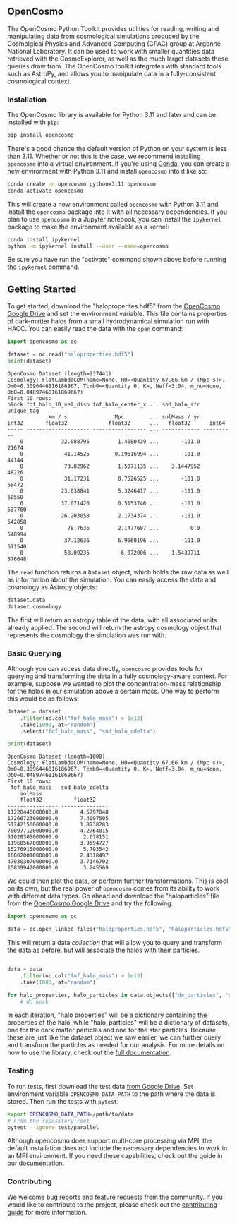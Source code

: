 ## OpenCosmo

The OpenCosmo Python Toolkit provides utilities for reading, writing and manipulating data from cosmological simulations produced by the Cosmolgical Physics and Advanced Computing (CPAC) group at Argonne National Laboratory. It can be used to work with smaller quantities data retrieved with the CosmoExplorer, as well as the much larget datasets these queries draw from. The OpenCosmo toolkit integrates with standard tools such as AstroPy, and allows you to manipulate data in a fully-consistent cosmological context.

### Installation

The OpenCosmo library is available for Python 3.11 and later and can be installed with `pip`:

```bash
pip install opencosmo
```

There's a good chance the default version of Python on your system is less than 3.11. Whether or not this is the case, we recommend installing `opencosmo` into a virtual environment. If you're using [Conda](https://docs.conda.io/projects/conda/en/stable/user-guide/getting-started.html), you can create a new environment with Python 3.11 and install `opencosmo` into it like so:

```bash
conda create -n opencosmo python=3.11 opencosmo
conda activate opencosmo
```

This will create a new environment called `opencosmo` with Python 3.11 and install the `opencosmo` package into it with all necessary dependencies. If you plan to use `opencosmo` in a Jupyter notebook, you can install the `ipykernel` package to make the environment available as a kernel:

```bash
conda install ipykernel
python -m ipykernel install --user --name=opencosmo
```

Be sure you have run the "activate" command shown above before running the `ipykernel` command.

## Getting Started

To get started, download the "haloproperites.hdf5" from the [OpenCosmo Google Drive](https://drive.google.com/drive/folders/1CYmZ4sE-RdhRdLhGuYR3rFfgyA3M1mU-?usp=sharing) and set the environment variable. This file contains properties of dark-matter halos from a small hydrodynamical simulation run with HACC. You can easily read the data with the `open` command:

```python
import opencosmo as oc

dataset = oc.read("haloproperties.hdf5")
print(dataset)
```

```text
OpenCosmo Dataset (length=237441)
Cosmology: FlatLambdaCDM(name=None, H0=<Quantity 67.66 km / (Mpc s)>, Om0=0.3096446816186967, Tcmb0=<Quantity 0. K>, Neff=3.04, m_nu=None, Ob0=0.04897468161869667)
First 10 rows:
block fof_halo_1D_vel_disp fof_halo_center_x ... sod_halo_sfr unique_tag
             km / s               Mpc        ... solMass / yr
int32       float32             float32      ...   float32      int64
----- -------------------- ----------------- ... ------------ ----------
    0            32.088795         1.4680439 ...       -101.0      21674
    0             41.14525        0.19616994 ...       -101.0      44144
    0             73.82962         1.5071135 ...    3.1447952      48226
    0             31.17231         0.7526525 ...       -101.0      58472
    0            23.038841         5.3246417 ...       -101.0      60550
    0            37.071426         0.5153746 ...       -101.0     537760
    0            26.203058         2.1734374 ...       -101.0     542858
    0              78.7636         2.1477687 ...          0.0     548994
    0             37.12636         6.9660196 ...       -101.0     571540
    0             58.09235          6.072006 ...    1.5439711     576648
```

The `read` function returns a `Dataset` object, which holds the raw data as well as information about the simulation. You can easily access the data and cosmology as Astropy objects:
```python
dataset.data
dataset.cosmology
```

The first will return an astropy table of the data, with all associated units already applied. The second will return the astropy cosmology object that represents the cosmology the simulation was run with. 

### Basic Querying

Although you can access data directly, `opencosmo` provides tools for querying and transforming the data in a fully cosmology-aware context. For example, suppose we wanted to plot the concentration-mass relationship for the halos in our simulation above a certain mass. One way to perform this would be as follows:

```python
dataset = dataset
    .filter(oc.col("fof_halo_mass") > 1e13)
    .take(1000, at="random")
    .select("fof_halo_mass", "sod_halo_cdelta")

print(dataset)

```

```text
OpenCosmo Dataset (length=1000)
Cosmology: FlatLambdaCDM(name=None, H0=<Quantity 67.66 km / (Mpc s)>, Om0=0.3096446816186967, Tcmb0=<Quantity 0. K>, Neff=3.04, m_nu=None, Ob0=0.04897468161869667)
First 10 rows:
 fof_halo_mass   sod_halo_cdelta
    solMass
    float32          float32
---------------- ---------------
11220446000000.0       4.5797048
17266723000000.0       7.4097505
51242150000000.0       1.8738283
70097712000000.0       4.2764015
51028305000000.0        2.678151
11960567000000.0       3.9594727
15276915000000.0        5.793542
16002001000000.0       2.4318497
47030307000000.0       3.7146702
15839942000000.0        3.245569
```

We could then plot the data, or perform further transformations. This is cool on its own, but the real power of `opencosmo` comes from its ability to work with different data types. Go ahead and download the "haloparticles" file from the [OpenCosmo Google Drive](https://drive.google.com/drive/folders/1CYmZ4sE-RdhRdLhGuYR3rFfgyA3M1mU-?usp=sharing) and try the following:

```python
import opencosmo as oc

data = oc.open_linked_files("haloproperties.hdf5", "haloparticles.hdf5")
```
This will return a data *collection* that will allow you to query and transform the data as before, but will associate the halos with their particles. 

```python

data = data
    .filter(oc.col("fof_halo_mass") > 1e13)
    .take(1000, at="random")

for halo_properties, halo_particles in data.objects(["dm_particles", "star_particles"]):
    # do work
```

In each iteration, "halo properties" will be a dictionary containing the properties of the halo, while "halo_particles" will be a dictionary of datasets, one for the dark matter particles and one for the star particles. Because these are just like the dataset object we saw eariler, we can further query and transform the particles as needed for our analysis. For more details on how to use the library, check out the [full documentation](https://opencosmo.readthedocs.io/en/latest/).

### Testing

To run tests, first download the test data [from Google Drive](https://drive.google.com/drive/folders/1CYmZ4sE-RdhRdLhGuYR3rFfgyA3M1mU-?usp=sharing). Set environment variable `OPENCOSMO_DATA_PATH` to the path where the data is stored. Then run the tests with `pytest`:

```bash
export OPENCOSMO_DATA_PATH=/path/to/data
# From the repository root
pytest --ignore test/parallel 
```

Although opencosmo does support multi-core processing via MPI, the default installation does not include the necessary dependencies to work in an MPI environment. If you need these capabilities, check out the guide in our documentation.

### Contributing

We welcome bug reports and feature requests from the community. If you would like to contribute to the project, please check out the [contributing guide](CONTRIBUTING.md) for more information.

```
